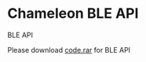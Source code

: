 # Chameleon BLE API
BLE API

Please download [code.rar](https://github.com/RfidResearchGroup/ChameleonBLEAPI/blob/master/code.rar) for BLE API
